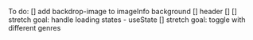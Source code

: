 To do:
[] add backdrop-image to imageInfo background
[] header
[]
[] stretch goal: handle loading states - useState
[] stretch goal: toggle with different genres
